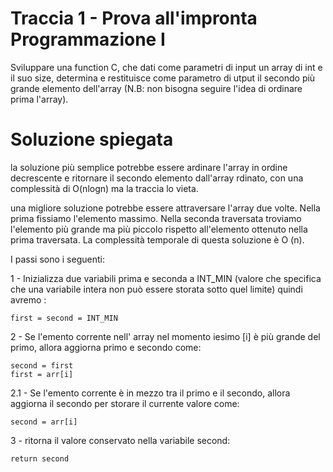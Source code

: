 # Traccia 1 - Prova all'impronta Programmazione I #

Sviluppare una function C, che dati come parametri di input un array di int  e il suo size, determina e restituisce come parametro di utput il secondo più grande elemento dell'array (N.B: non bisogna seguire l'idea di ordinare prima l'array).

# Soluzione spiegata #

la soluzione più semplice potrebbe essere ardinare l'array in ordine decrescente e ritornare il secondo elemento dall'array rdinato, con una complessità di O(nlogn) ma la traccia lo vieta.

una migliore soluzione potrebbe essere attraversare l'array due volte. Nella prima fissiamo l'elemento massimo. Nella seconda traversata troviamo l'elemento più grande
ma più piccolo rispetto all'elemento ottenuto nella prima traversata. La complessità temporale di questa soluzione è O (n).

I passi sono i seguenti:

1 - Inizializza due variabili prima e seconda a INT_MIN (valore che specifica che una variabile intera non può essere storata sotto quel limite) quindi avremo :

    first = second = INT_MIN

2 - Se l'emento corrente nell' array nel momento iesimo [i] è più grande del primo, allora aggiorna primo e secondo come:

    second = first
    first = arr[i]
    
2.1 - Se l'emento corrente è in mezzo tra il primo e il secondo, allora aggiorna il secondo per storare il currente valore come:

    second = arr[i]
    
3 - ritorna il valore conservato nella variabile second:

    return second
